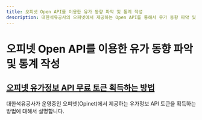 ```yaml
---
title: 오피넷 Open API를 이용한 유가 동향 파악 및 통계 작성
description: 대한석유공사의 오피넷에서 제공하는 Open API를 통해서 유가 동향 파악 및 통계 작성하는 방법을 설명합니다.
---
```



오피넷 Open API를 이용한 유가 동향 파악 및 통계 작성
===






[오피넷 유가정보 API 무료 토큰 획득하는 방법](001_opinet-key-acquire.html '대한석유공사가 운영중인 오피넷(Opinet)에서 제공하는 유가정보 API 토큰을 획득하는 방법에 대해서 설명합니다.')
---


대한석유공사가 운영중인 오피넷(Opinet)에서 제공하는 유가정보 API 토큰을 획득하는 방법에 대해서 설명합니다.
